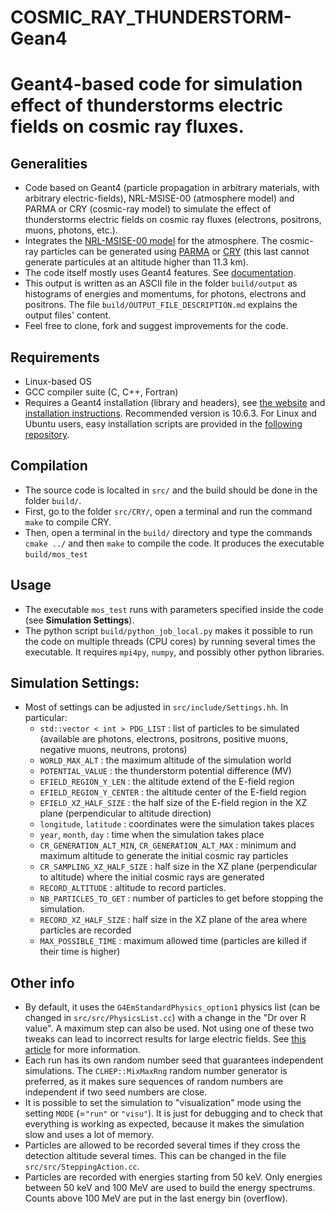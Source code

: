 COSMIC_RAY_THUNDERSTORM-Gean4
=======
Geant4-based code for simulation effect of thunderstorms electric fields on cosmic ray fluxes.
=======

## Generalities
* Code based on Geant4 (particle propagation in arbitrary materials, with arbitrary electric-fields), NRL-MSISE-00 (atmosphere model) and PARMA or CRY (cosmic-ray model) to simulate the effect of thunderstorms electric fields on cosmic ray fluxes (electrons, positrons, muons, photons, etc.).
* Integrates the [NRL-MSISE-00 model](https://ccmc.gsfc.nasa.gov/pub/modelweb/atmospheric/msis/nrlmsise00/) for the atmosphere. The cosmic-ray particles can be generated using [PARMA](https://phits.jaea.go.jp/expacs/) or [CRY](https://nuclear.llnl.gov/simulation/main.html) (this last cannot generate particules at an altitude higher than 11.3 km).
* The code itself mostly uses Geant4 features. See [documentation](http://geant4-userdoc.web.cern.ch/geant4-userdoc/UsersGuides/ForApplicationDeveloper/html/index.html "Geant4 documentation").
* This output is written as an ASCII file in the folder `build/output` as histograms of energies and momentums, for photons, electrons and positrons. The file `build/OUTPUT_FILE_DESCRIPTION.md` explains the output files' content.
* Feel free to clone, fork and suggest improvements for the code.

## Requirements
* Linux-based OS
* GCC compiler suite (C, C++, Fortran)
* Requires a Geant4 installation (library and headers), see [the website](http://geant4.web.cern.ch/) and [installation instructions](http://geant4-userdoc.web.cern.ch/geant4-userdoc/UsersGuides/InstallationGuide/html/index.html). Recommended version is 10.6.3. For Linux and Ubuntu users, easy installation scripts are provided in the [following repository](https://github.com/DavidSarria89/GEANT4-easy-install-script).

## Compilation
* The source code is localted in `src/` and the build should be done in the folder `build/`.
* First, go to the folder `src/CRY/`, open a terminal and run the command `make` to compile CRY.
* Then, open a terminal in the `build/` directory and type the commands `cmake ../` and then `make` to compile the code. It produces the executable `build/mos_test`

## Usage
* The executable `mos_test` runs with parameters specified inside the code (see **Simulation Settings**).
* The python script `build/python_job_local.py` makes it possible to run the code on multiple threads (CPU cores) by running several times the executable. It requires `mpi4py`, `numpy`, and possibly other python libraries. 

## Simulation Settings:
* Most of settings can be adjusted in `src/include/Settings.hh`. In particular:
  * `std::vector < int > PDG_LIST` : list of particles to be simulated (available are photons, electrons, positrons, positive muons, negative muons, neutrons, protons)
  * `WORLD_MAX_ALT` : the maximum altitude of the simulation world
  * `POTENTIAL_VALUE` : the thunderstorm potential difference (MV)
  * `EFIELD_REGION_Y_LEN` : the altitude extend of the E-field region
  * `EFIELD_REGION_Y_CENTER` : the altitude center of the E-field region
  * `EFIELD_XZ_HALF_SIZE` : the half size of the E-field region in the XZ plane (perpendicular to altitude direction)
  * `longitude`, `latitude` : coordinates were the simulation takes places
  * `year`, `month`, `day` : time when the simulation takes place
  * `CR_GENERATION_ALT_MIN`, `CR_GENERATION_ALT_MAX` : minimum and maximum altitude to generate the initial cosmic ray particles
  * `CR_SAMPLING_XZ_HALF_SIZE` : half size in the XZ plane (perpendicular to altitude) where the initial cosmic rays are generated
  * `RECORD_ALTITUDE` : altitude to record particles.
  * `NB_PARTICLES_TO_GET` : number of particles to get before stopping the simulation.
  * `RECORD_XZ_HALF_SIZE` : half size in the XZ plane of the area where particles are recorded
  * `MAX_POSSIBLE_TIME` : maximum allowed time (particles are killed if their time is higher)

## Other info
* By default, it uses the `G4EmStandardPhysics_option1` physics list (can be changed in `src/src/PhysicsList.cc`) with a change in the "Dr over R value". A maximum step can also be used. Not using one of these two tweaks can lead to incorrect results for large electric fields. See [this article](https://www.geosci-model-dev.net/11/4515/2018/) for more information.
* Each run has its own random number seed that guarantees independent simulations. The `CLHEP::MixMaxRng` random number generator is preferred, as it makes sure sequences of random numbers are independent if two seed numbers are close.
* It is possible to set the simulation to "visualization" mode using the setting `MODE` (=`"run"` or `"visu"`). It is just for debugging and to check that everything is working as expected, because it makes the simulation slow and uses a lot of memory.
* Particles are allowed to be recorded several times if they cross the detection altitude several times. This can be changed in the file `src/src/SteppingAction.cc`.
* Particles are recorded with energies starting from 50 keV. Only energies between 50 keV and 100 MeV are used to build the energy spectrums. Counts above 100 MeV are put in the last energy bin (overflow).